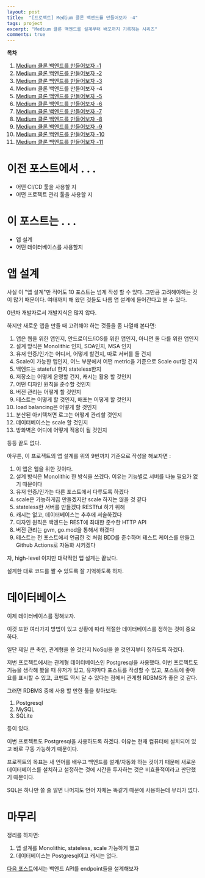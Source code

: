 ```yaml
---
layout: post
title:  "[프로젝트] Medium 클론 백엔드를 만들어보자 -4"
tags: project
excerpt: "Medium 클론 백엔드를 설계부터 배포까지 기록하는 시리즈"
comments: true
---
```


**목차**
1. [Medium 클론 백엔드를 만들어보자 -1]({{site.baseurl}}/프로젝트-Medium-클론-백엔드를-만들어보자-1/)
2. [Medium 클론 백엔드를 만들어보자 -2]({{site.baseurl}}/프로젝트-Medium-클론-백엔드를-만들어보자-2/)
3. [Medium 클론 백엔드를 만들어보자 -3]({{site.baseurl}}/프로젝트-Medium-클론-백엔드를-만들어보자-3/)
4. Medium 클론 백엔드를 만들어보자 -4
5. [Medium 클론 백엔드를 만들어보자 -5]({{site.baseurl}}/프로젝트-Medium-클론-백엔드를-만들어보자-5/)
6. [Medium 클론 백엔드를 만들어보자 -6]({{site.baseurl}}/프로젝트-Medium-클론-백엔드를-만들어보자-6/)
7. [Medium 클론 백엔드를 만들어보자 -7]({{site.baseurl}}/프로젝트-Medium-클론-백엔드를-만들어보자-7/)
8. [Medium 클론 백엔드를 만들어보자 -8]({{site.baseurl}}/프로젝트-Medium-클론-백엔드를-만들어보자-8/)
9. [Medium 클론 백엔드를 만들어보자 -9]({{site.baseurl}}/프로젝트-Medium-클론-백엔드를-만들어보자-9/)
10. [Medium 클론 백엔드를 만들어보자 -10]({{site.baseurl}}/프로젝트-Medium-클론-백엔드를-만들어보자-10/)
11. [Medium 클론 백엔드를 만들어보자 -11]({{site.baseurl}}/프로젝트-Medium-클론-백엔드를-만들어보자-11/)

# 이전 포스트에서 . . .
- 어떤 CI/CD 툴을 사용할 지
- 어떤 프로젝트 관리 툴을 사용할 지

# 이 포스트는 . . .
- 앱 설계
- 어떤 데이터베이스를 사용할지

# 앱 설계

사실 이 "앱 설계"만 적어도 10 포스트는 넘게 작성 할 수 있다. 그만큼 고려해야하는 것이 많기 때문이다. 여태까지 해 왔던 것들도 나름 앱 설계에 들어간다고 볼 수 있다.

0년차 개발자로서 개발지식은 많지 않다.

하지만 새로운 앱을 만들 때 고려해야 하는 것들을 좀 나열해 본다면:

1. 앱은 웹을 위한 앱인지, 안드로이드/iOS를 위한 앱인지, 아니면 둘 다를 위한 앱인지
2. 설계 방식은 Monolithic 인지, SOA인지, MSA 인지
3. 유저 인증/인가는 어디서, 어떻게 할건지, 따로 서버를 둘 건지
4. Scale이 가능한 앱인지, 어느 부분에서 어떤 metric을 기준으로 Scale out할 건지
5. 백엔드는 stateful 한지 stateless한지
6. 저장소는 어떻게 운영할 건지, 캐시는 활용 할 것인지
7. 어떤 디자인 원칙을 준수할 것인지
8. 버전 관리는 어떻게 할 것인지
9. 테스트는 어떻게 할 것인지, 배포는 어떻게 할 것인지
10. load balancing은 어떻게 할 것인지
11. 분산된 아키텍쳐면 로그는 어떻게 관리할 것인지
12. 데이터베이스는 scale 할 것인지
13. 방화벽은 어디에 어떻게 적용이 될 것인지

등등 끝도 없다. 

아무튼, 이 프로젝트의 앱 설계를 위의 9번까지 기준으로 작성을 해보자면 :

1. 이 앱은 웹을 위한 것이다.
2. 설계 방식은 Monolithic 한 방식을 쓰겠다. 이유는 기능별로 서버를 나눌 필요가 없기 때문이다
3. 유저 인증/인가는 다른 포스트에서 다루도록 하겠다
4. scale은 가능하게끔 만들겠지만 scale 하지는 않을 것 같다
5. stateless한 서버를 만들겠다 RESTful 하기 위해
6. 캐시는 없고, 데이터베이스는 추후에 서술하겠다
7. 디자인 원칙은 백엔드는 REST에 최대한 준수한 HTTP API
8. 버전 관리는 gvm, go.mod을 통해서 하겠다
9. 테스트는 전 포스트에서 언급한 것 처럼 BDD를 준수하며 테스트 케이스를 만들고 Github Actions로 자동화 시키겠다

자, high-level 이지만 대략적인 앱 설계는 끝났다. 

설계한 대로 코드를 짤 수 있도록 잘 기억하도록 하자.

# 데이터베이스

이제 데이터베이스를 정해보자. 

이것 또한 여러가지 방법이 있고 상황에 따라 적절한 데이터베이스를 정하는 것이 중요하다. 

일단 제일 큰 축인, 관계형을 쓸 것인지 NoSql을 쓸 것인지부터 정하도록 하겠다. 

저번 프로젝트에서는 관계형 데이터베이스인 Postgresql을 사용했다. 이번 프로젝트도 기능을 생각해 봤을 때 유저가 있고, 유저마다 포스트를 작성할 수 있고, 포스트에 좋아요를 표시할 수 있고, 코멘트 역시 달 수 있다는 점에서 관계형 RDBMS가 좋은 것 같다.

그러면 RDBMS 중에 사용 할 만한 툴을 찾아보자:

1. Postgresql
2. MySQL
3. SQLite

등이 있다. 

이번 프로젝트도 Postgresql을 사용하도록 하겠다. 이유는 현재 컴퓨터에 설치되어 있고 바로 구동 가능하기 때문이다. 

프로젝트의 목표는 새 언어를 배우고 백엔드를 설계/자동화 하는 것이기 때문에 새로운 데이터베이스를 설치하고 설정하는 것에 시간을 투자하는 것은 비효율적이라고 판단했기 때문이다. 

SQL은 하나만 쓸 줄 알면 나머지도 언어 자체는 똑같기 때문에 사용하는데 무리가 없다. 

# 마무리

정리를 하자면:

1. 앱 설계를 Monolithic, stateless, scale 가능하게 했고
2. 데이터베이스는 Postgresql이고 캐시는 없다.

[다음 포스트]({{site.baseurl}}/프로젝트-Medium-클론-백엔드를-만들어보자-5/)에서는 백엔드 API를 endpoint들을 설계해보자


